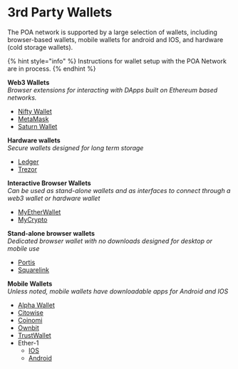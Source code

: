# 3rd Party Wallets

The POA network is supported by a large selection of wallets, including browser-based wallets, mobile wallets for android and IOS, and hardware \(cold storage wallets\).

{% hint style="info" %}
Instructions for wallet setup with the POA Network are in process.
{% endhint %}

**Web3 Wallets**  
_Browser extensions for interacting with DApps built on Ethereum based networks._

* [Nifty Wallet ](https://chrome.google.com/webstore/detail/nifty-wallet/jbdaocneiiinmjbjlgalhcelgbejmnid?hl=en)
* [MetaMask](https://metamask.io/)
* [Saturn Wallet](http://saturn.network)

**Hardware wallets**   
_Secure wallets designed for long term storage_

* [Ledger ](https://www.ledger.com/)
* [Trezor](https://trezor.io/)

**Interactive Browser Wallets**  
_Can be used as stand-alone wallets and as interfaces to connect through a web3 wallet or hardware wallet_

* [MyEtherWallet ](https://www.myetherwallet.com/access-my-wallet)
* [MyCrypto](https://mycrypto.com/)

**Stand-alone browser wallets**   
_Dedicated browser wallet with no downloads designed for desktop or mobile use_

* [Portis](https://www.portis.io/)
* [Squarelink](https://squarelink.com/)

**Mobile Wallets**  
_Unless noted, mobile wallets have downloadable apps for Android and IOS_

* [Alpha Wallet ](https://alphawallet.com/)
* [Citowise ](https://citowise.com/) 
* [Coinomi ](https://www.coinomi.com/en/)
* [Ownbit ](https://ownbit.io/en/)
* [TrustWallet](https://trustwallet.com/)
* Ether-1
  * [IOS](https://apps.apple.com/za/app/nextshore-ether-1-wallet/id1521802485)
  * [Android](https://play.google.com/store/apps/details?id=app.web.nextshore_ether1)





